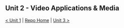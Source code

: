 ## Unit 2 - Video Applications & Media


[< Unit 1](https://synthesis-asu-tml.github.io/Media-Choreography-Lower-Division/Unit_1) | [Repo Home](https://synthesis-asu-tml.github.io/Media-Choreography-Lower-Division) | [Unit 3 >](https://synthesis-asu-tml.github.io/Media-Choreography-Lower-Division/Unit_3)

